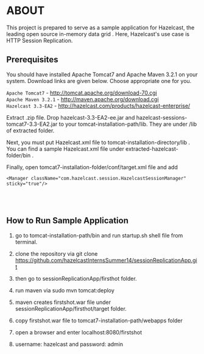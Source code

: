 <h1>ABOUT</h1>
This project is prepared to serve as a sample application for Hazelcast, the leading open source in-memory data grid . Here, Hazelcast's use case is HTTP Session Replication. 
 
<h2>Prerequisites</h2>
You should have installed Apache Tomcat7 and Apache Maven 3.2.1 on your system. Download links are given below. Choose appropriate one for you.

`Apache Tomcat7` - http://tomcat.apache.org/download-70.cgi <br />
`Apache Maven 3.2.1` - http://maven.apache.org/download.cgi<br />
`Hazelcast 3.3-EA2` - http://hazelcast.com/products/hazelcast-enterprise/ 

Extract .zip file. Drop hazelcast-3.3-EA2-ee.jar and hazelcast-sessions-tomcat7-3.3-EA2.jar to your tomcat-installation-path/lib. They are under /lib of extracted folder.<br />

Next, you must put Hazelcast.xml file to tomcat-installation-directory/lib . You can find a sample Hazelcast.xml file under extracted-hazelcast-folder/bin .

Finally, open tomcat7-installation-folder/conf/target.xml file and add

`<Manager className="com.hazelcast.session.HazelcastSessionManager" sticky="true"/>`

<br />
<br />

<h2>How to Run Sample Application</h2>


1) go to tomcat-installation-path/bin and run startup.sh shell file from terminal.

2) clone the repository via git clone https://github.com/hazelcastInternsSummer14/sessionReplicationApp.git

3) then go to sessionReplicationApp/firsthot folder.

4) run maven via sudo mvn tomcat:deploy

5) maven creates firstshot.war file under sessionReplicationApp/firsthot/target folder.

6) copy firstshot.war file to tomcat7-installation-path/webapps folder

7) open a browser and enter localhost:8080/firstshot

8) username: hazelcast and password: admin
